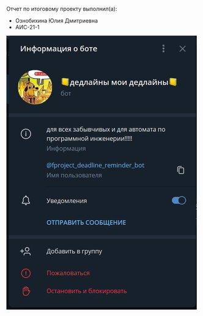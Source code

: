 Отчет по итоговому проекту выполнил(а):
- Ознобихина Юлия Дмитриевна
- АИС-21-1
  
![Меню](https://github.com/jusikkkk/soft_e/blob/Итоговый-проект/боти.PNG)
